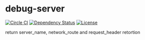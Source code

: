 debug-server
=========

[![Circle CI](https://circleci.com/gh/bungoume/debug-server.svg?style=shield)](https://circleci.com/gh/bungoume/debug-server)
[![Dependency Status](https://gemnasium.com/bungoume/debug-server.svg)](https://gemnasium.com/bungoume/debug-server)
[![License](http://img.shields.io/:license-MIT-blue.svg)](LICENSE)

return server_name, network_route and request_header retortion
